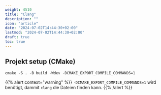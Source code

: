```yaml
---
weight: 4510
title: "Clang"
description: ""
icon: "article"
date: "2024-07-02T14:44:30+02:00"
lastmod: "2024-07-02T14:44:30+02:00"
draft: true
toc: true
---
```


## Projekt setup (CMake)

```shell
cmake -S . -B build -Wdev -DCMAKE_EXPORT_COMPILE_COMMANDS=1
```

{{% alert context="warning" %}}
`-DCMAKE_EXPORT_COMPILE_COMMANDS=1` wird benötigt, dammit `clang` die Dateien finden kann.
{{% /alert %}}
